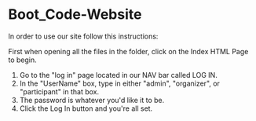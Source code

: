 # Boot_Code-Website
 
In order to use our site follow this instructions:

First when opening all the files in the folder, click on the Index HTML Page to begin.
1. Go to the "log in" page located in our NAV bar called LOG IN.
2. In the "UserName" box, type in either "admin", "organizer", or "participant" in that box.
3. The password is whatever you'd like it to be.
4. Click the Log In button and you're all set.
